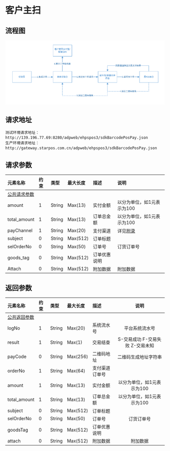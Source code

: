 # 客户主扫

## 流程图

![](/assets/doc-pic4-6.png)

## 请求地址

```
测试环境请求地址：http://139.196.77.69:8280/adpweb/ehpspos3/sdkBarcodePosPay.json
生产环境请求地址：http://gateway.starpos.com.cn/adpweb/ehpspos3/sdkBarcodePosPay.json
```

## 请求参数

| 元素名称 | 约束 | 类型 | 最大长度 | 描述 | 说明 |
| :--- | :--- | :--- | :--- | :--- | :--- |
| [公共请求参数](/scanAPI/public-parameter.md) |  |  |  |  |  |
| amount | 1 | String | Max\(13\) | 实付金额 | 以分为单位，如1元表示为100 |
| total\_amount | 1 | String | Max\(13\) | 订单总金额 | 以分为单位，如1元表示为100 |
| payChannel | 1 | String | Max\(20\) | 支付渠道 | 详见[附录](/scanAPI/appendix.md) |
| subject | 0 | String | Max\(512\) | 订单标题 |  |
| selOrderNo | 0 | String | Max\(50\) | 订单号 | 订货订单号 |
| goods\_tag | 0 | String | Max\(512\) | 订单优惠说明 |  |
| Attach | 0 | String | Max\(512\) | 附加数据 | 附加数据 |

## 返回参数

| 元素名称 | 约束 | 类型 | 最大长度 | 描述 | 说明 |
| :--- | :--- | :--- | :--- | :--- | :---: |
| [公共返回参数](/scanAPI/public-parameter.md) |  |  |  |  |  |
| logNo | 1 | String | Max\(20\) | 系统流水号 | 平台系统流水号 |
| result | 1 | String | Max\(1\) | 交易结查 | S-交易成功          F-交易失败         Z-交易未知 |
| payCode | 0 | String | Max\(256\) | 二维码地址 | 二维码生成地址字符串 |
| orderNo | 1 | String | Max\(64\) | 支付渠道订单号 |  |
| amount | 1 | String | Max\(13\) | 实付金额 | 以分为单位，如1元表示为100 |
| total\_amount | 1 | String | Max\(13\) | 订单总金额 | 以分为单位，如1元表示为100 |
| subject | 0 | String | Max\(512\) | 订单标题 |  |
| selOrderNo | 0 | String | Max\(50\) | 订单号 | 订货订单号 |
| goodsTag | 0 | String | Max\(512\) | 订单优惠说明 |  |
| attach | 0 | String | Max\(512\) | 附加数据 | 附加数据 |



